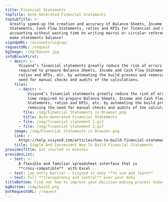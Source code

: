 ```yaml
---
title: Financial Statements
topTitle: Auto-Generated Financial Statements
topSubTitle: >-
  Greatly speed-up the creation and accuracy of Balance Sheets, Income
  Statements, Cash Flow Statements, ratios and KPIs for financial and management
  accounting without wasting time on writing macros or circular references to
  make statements balance!
signUpURL: /accounts/signup/
requestURL: /request
bgImage: /img/banner.jpg
infoBlockFirst:
  - descr: >-
      Visyond’s financial statements greatly reduce the risk of errors and time
      required to prepare Balance Sheets, Income and Cash Flow Statements,
      ratios and KPIs, etc. by automating the build process and removing the
      need for manual checks and audits of the calculations.
    files:
      - descr: >-
          Visyond’s financial statements greatly reduce the risk of errors and
          time required to prepare Balance Sheets, Income and Cash Flow
          Statements, ratios and KPIs, etc. by automating the build process and
          removing the need for manual checks and audits of the calculations.
        file: /img/Financial Statements in Browser.png
        title: Auto-Generated Financial Statements
      - file: /img/financial statement 1.gif
      - file: /img/financial statement 2.gif
    image: /img/Financial Statements in Browser.png
    link: >-
      https://help.visyond.com/articles/how-to-build-financial-statements-in-visyond/
    title: Simple And Convenient Way To Build Financial Statements
providesTitle: Get started in minutes
providesList:
  - text: >-
      A flexible and familiar spreadsheet interface that is
      **cross-compatible**  with Excel
  - text: Low entry barrier - Visyond is easy **to use and learn**
  - text: Full **transparency and control** over your data
titleBottom: Find out how to improve your decision-making process today
bgBottom: /img/back2.png
botRequestURL: /request
---
```


